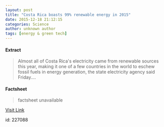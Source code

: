 ```yaml
---
layout: post
title: "Costa Rica boasts 99% renewable energy in 2015"
date: 2015-12-18 21:12:15
categories: Science
author: unknown author
tags: [energy & green tech]
---
```



#### Extract
>Almost all of Costa Rica's electricity came from renewable sources this year, making it one of a few countries in the world to eschew fossil fuels in energy generation, the state electricity agency said Friday....

#### Factsheet
>factsheet unavailable

[Visit Link](http://phys.org/news/2015-12-costa-rica-renewable-energy.html)

id:  227088
